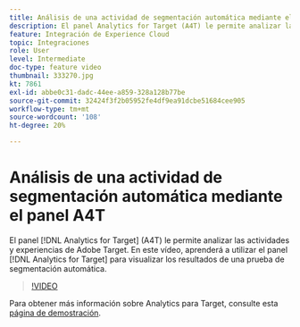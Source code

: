 ```yaml
---
title: Análisis de una actividad de segmentación automática mediante el panel A4T
description: El panel Analytics for Target (A4T) le permite analizar las actividades y experiencias de Adobe Target. En este vídeo, aprenderá a utilizar el panel Analytics for Target para visualizar los resultados de una prueba de segmentación automática.
feature: Integración de Experience Cloud
topic: Integraciones
role: User
level: Intermediate
doc-type: feature video
thumbnail: 333270.jpg
kt: 7861
exl-id: abbe0c31-dadc-44ee-a859-328a128b77be
source-git-commit: 32424f3f2b05952fe4df9ea91dcbe51684cee905
workflow-type: tm+mt
source-wordcount: '108'
ht-degree: 20%

---
```


# Análisis de una actividad de segmentación automática mediante el panel A4T

El panel [!DNL Analytics for Target] (A4T) le permite analizar las actividades y experiencias de Adobe Target. En este vídeo, aprenderá a utilizar el panel [!DNL Analytics for Target] para visualizar los resultados de una prueba de segmentación automática.

>[!VIDEO](https://video.tv.adobe.com/v/333270/?quality=12&learn=on)

Para obtener más información sobre Analytics para Target, consulte esta [página de demostración](https://spark.adobe.com/page/Lo3Spm4oBOvwF/).
